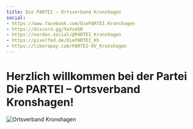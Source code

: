 ```yaml
---
title: Die PARTEI – Ortsverband Kronshagen
social:
- https://www.facebook.com/DiePARTEI.Kronshagen
- https://discord.gg/YwYsdGR
- https://norden.social/@PARTEI_Kronshagen
- https://pixelfed.de/DiePARTEI_Kh
- https://liberapay.com/PARTEI-OV_Kronshagen
---
```


# Herzlich willkommen bei der Partei Die PARTEI &ndash; Ortsverband Kronshagen!

![Ortsverband Kronshagen](/kronshagen/header.jpg "Ortsverband Kronshagen")
